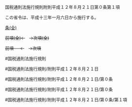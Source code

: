 国税通則法施行規則附則平成１２年８月２１日第０条第１項

この省令は、平成十三年一月六日から施行する。

[条(全)](国税通則法施行規則附則平成１２年８月２１日第０条_.md)

~~前項(全)←~~　~~→次項(全)~~

~~前項 　 ←~~　~~→次項~~



#国税通則法施行規則

#国税通則法施行規則/附則平成１２年８月２１日

#国税通則法施行規則/附則平成１２年８月２１日/第０条

#国税通則法施行規則/附則平成１２年８月２１日/第０条

#国税通則法施行規則/附則平成１２年８月２１日/第０条/第１項

